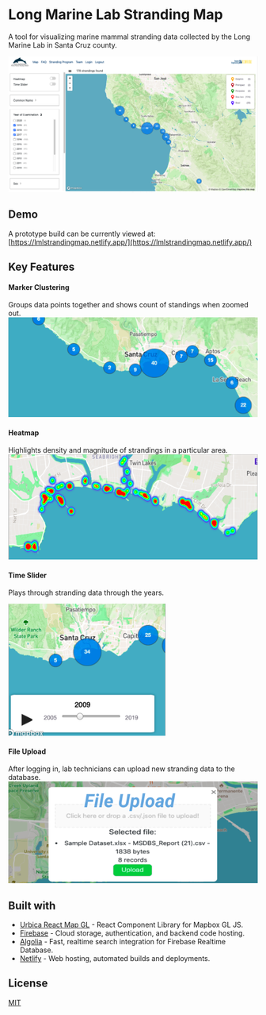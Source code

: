 # Long Marine Lab Stranding Map
A tool for visualizing marine mammal stranding data collected by the Long Marine Lab in Santa Cruz county.

![screenshot01](/public/screenshots/screenshot01.png)


## Demo
A prototype build can be currently viewed at: [https://lmlstrandingmap.netlify.app/](https://lmlstrandingmap.netlify.app/)


## Key Features
#### Marker Clustering
Groups data points together and shows count of standings when zoomed out.
![marker-clustering](/public/screenshots/marker-clustering.png)

#### Heatmap
Highlights density and magnitude of strandings in a particular area.
![Heatmap](/public/screenshots/heatmap.png)

#### Time Slider
Plays through stranding data through the years.

![Time Slider 2](/public/screenshots/time-slider02.png)

#### File Upload
After logging in, lab technicians can upload new stranding data to the database.
![File Upload](/public/screenshots/file-upload.png)


## Built with
- [Urbica React Map GL](https://urbica.github.io/react-map-gl/) - React Component Library for Mapbox GL JS.
- [Firebase](https://firebase.google.com/) - Cloud storage, authentication, and backend code hosting.
- [Algolia](https://algolia.com/) - Fast, realtime search integration for Firebase Realtime Database.
- [Netlify](https://netlify.com/) - Web hosting, automated builds and deployments.


## License
[MIT](https://choosealicense.com/licenses/mit/)